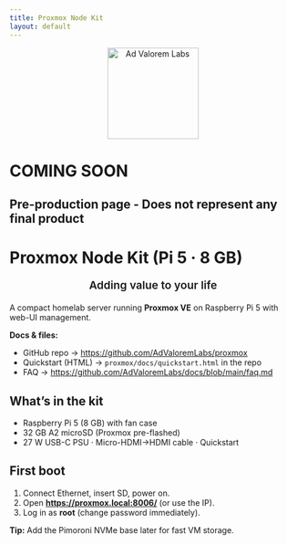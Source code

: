 ```yaml
---
title: Proxmox Node Kit
layout: default
---
```


<p align="center">
  <img src="{{ '/assets/brand-logo-simple.png' | relative_url }}" alt="Ad Valorem Labs" width="160">
</p>

# COMING SOON
## Pre-production page - Does not represent any final product

# Proxmox Node Kit (Pi 5 · 8 GB)

<p align="center" style="font-size:1.2rem; font-weight:600; margin-top:.2em;">
  Adding value to your life
</p>

A compact homelab server running **Proxmox VE** on Raspberry Pi 5 with web-UI management.

**Docs & files:**  
- GitHub repo → <https://github.com/AdValoremLabs/proxmox>  
- Quickstart (HTML) → `proxmox/docs/quickstart.html` in the repo  
- FAQ → <https://github.com/AdValoremLabs/docs/blob/main/faq.md>

## What’s in the kit
- Raspberry Pi 5 (8 GB) with fan case  
- 32 GB A2 microSD (Proxmox pre-flashed)  
- 27 W USB-C PSU · Micro-HDMI→HDMI cable · Quickstart

## First boot
1. Connect Ethernet, insert SD, power on.  
2. Open **https://proxmox.local:8006/** (or use the IP).  
3. Log in as **root** (change password immediately).

**Tip:** Add the Pimoroni NVMe base later for fast VM storage.
